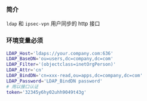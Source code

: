 ### 简介
`ldap` 和 `ipsec-vpn` 用户同步的 http 接口

### 环境变量必须

```sh
LDAP_Host='ldaps://your.company.com:636' 
LDAP_BaseDN='ou=users,dc=company,dc=com' 
LDAP_Filter='(objectclass=inetOrgPerson)' 
LDAP_Attr='cn' 
LDAP_BindDN='cn=xxx-read,ou=apps,dc=company,dc=com' 
LDAP_Password='LDAP_BindDN password' 
# 用以接口认证
token='32345y6hy02uhh9049t43g'
```

